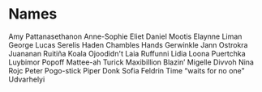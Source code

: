 # Names

Amy Pattanasethanon
Anne-Sophie Eliet
Daniel Mootis
Elaynne Liman
George Lucas Serelis
Haden Chambles
Hands Gerwinkle
Jann Ostrokra
Juananan Ruitiña
Koala Ojoodidn't
Laia Ruffunni
Lidia Loona Puertchka
Luybimor Popoff
Mattee-ah Turick
Maxibillion Blazin’
Migelle Divvoh
Nina Rojc
Peter Pogo-stick
Piper Donk
Sofia Feldrin
Time “waits for no one” Udvarhelyi
